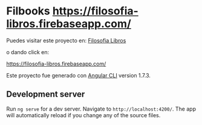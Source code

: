 # Filbooks <a href="https://filosofia-libros.firebaseapp.com/">https://filosofia-libros.firebaseapp.com/</a>

Puedes visitar este proyecto en: 
[Filosofia Libros](https://filosofia-libros.firebaseapp.com/)

o dando click en:

https://filosofia-libros.firebaseapp.com/

Este proyecto fue generado con [Angular CLI](https://github.com/angular/angular-cli) version 1.7.3.

## Development server

Run `ng serve` for a dev server. Navigate to `http://localhost:4200/`. The app will automatically reload if you change any of the source files.

